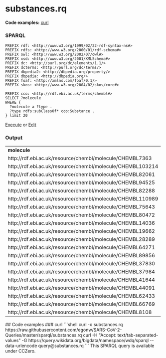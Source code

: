 # substances.rq
**Code examples:** [curl](#curl)
### SPARQL
```sparql
PREFIX rdf: <http://www.w3.org/1999/02/22-rdf-syntax-ns#>
PREFIX rdfs: <http://www.w3.org/2000/01/rdf-schema#>
PREFIX owl: <http://www.w3.org/2002/07/owl#>
PREFIX xsd: <http://www.w3.org/2001/XMLSchema#>
PREFIX dc: <http://purl.org/dc/elements/1.1/>
PREFIX dcterms: <http://purl.org/dc/terms/>
PREFIX dbpedia2: <http://dbpedia.org/property/>
PREFIX dbpedia: <http://dbpedia.org/>
PREFIX foaf: <http://xmlns.com/foaf/0.1/>
PREFIX skos: <http://www.w3.org/2004/02/skos/core#>

PREFIX cco: <http://rdf.ebi.ac.uk/terms/chembl#>
SELECT ?molecule
WHERE {
  ?molecule a ?type .
  ?type rdfs:subClassOf* cco:Substance .
} limit 20
```
[Execute](https://chemblmirror.rdf.bigcat-bioinformatics.org/sparql/?query=PREFIX%20rdf%3A%20%3Chttp%3A%2F%2Fwww.w3.org%2F1999%2F02%2F22-rdf-syntax-ns%23%3E%0APREFIX%20rdfs%3A%20%3Chttp%3A%2F%2Fwww.w3.org%2F2000%2F01%2Frdf-schema%23%3E%0APREFIX%20owl%3A%20%3Chttp%3A%2F%2Fwww.w3.org%2F2002%2F07%2Fowl%23%3E%0APREFIX%20xsd%3A%20%3Chttp%3A%2F%2Fwww.w3.org%2F2001%2FXMLSchema%23%3E%0APREFIX%20dc%3A%20%3Chttp%3A%2F%2Fpurl.org%2Fdc%2Felements%2F1.1%2F%3E%0APREFIX%20dcterms%3A%20%3Chttp%3A%2F%2Fpurl.org%2Fdc%2Fterms%2F%3E%0APREFIX%20dbpedia2%3A%20%3Chttp%3A%2F%2Fdbpedia.org%2Fproperty%2F%3E%0APREFIX%20dbpedia%3A%20%3Chttp%3A%2F%2Fdbpedia.org%2F%3E%0APREFIX%20foaf%3A%20%3Chttp%3A%2F%2Fxmlns.com%2Ffoaf%2F0.1%2F%3E%0APREFIX%20skos%3A%20%3Chttp%3A%2F%2Fwww.w3.org%2F2004%2F02%2Fskos%2Fcore%23%3E%0A%0APREFIX%20cco%3A%20%3Chttp%3A%2F%2Frdf.ebi.ac.uk%2Fterms%2Fchembl%23%3E%0ASELECT%20%3Fmolecule%0AWHERE%20%7B%0A%20%20%3Fmolecule%20a%20%3Ftype%20.%0A%20%20%3Ftype%20rdfs%3AsubClassOf*%20cco%3ASubstance%20.%0A%7D%20limit%2020%0A) or [Edit](https://chemblmirror.rdf.bigcat-bioinformatics.org/?q=PREFIX%20rdf%3A%20%3Chttp%3A%2F%2Fwww.w3.org%2F1999%2F02%2F22-rdf-syntax-ns%23%3E%0APREFIX%20rdfs%3A%20%3Chttp%3A%2F%2Fwww.w3.org%2F2000%2F01%2Frdf-schema%23%3E%0APREFIX%20owl%3A%20%3Chttp%3A%2F%2Fwww.w3.org%2F2002%2F07%2Fowl%23%3E%0APREFIX%20xsd%3A%20%3Chttp%3A%2F%2Fwww.w3.org%2F2001%2FXMLSchema%23%3E%0APREFIX%20dc%3A%20%3Chttp%3A%2F%2Fpurl.org%2Fdc%2Felements%2F1.1%2F%3E%0APREFIX%20dcterms%3A%20%3Chttp%3A%2F%2Fpurl.org%2Fdc%2Fterms%2F%3E%0APREFIX%20dbpedia2%3A%20%3Chttp%3A%2F%2Fdbpedia.org%2Fproperty%2F%3E%0APREFIX%20dbpedia%3A%20%3Chttp%3A%2F%2Fdbpedia.org%2F%3E%0APREFIX%20foaf%3A%20%3Chttp%3A%2F%2Fxmlns.com%2Ffoaf%2F0.1%2F%3E%0APREFIX%20skos%3A%20%3Chttp%3A%2F%2Fwww.w3.org%2F2004%2F02%2Fskos%2Fcore%23%3E%0A%0APREFIX%20cco%3A%20%3Chttp%3A%2F%2Frdf.ebi.ac.uk%2Fterms%2Fchembl%23%3E%0ASELECT%20%3Fmolecule%0AWHERE%20%7B%0A%20%20%3Fmolecule%20a%20%3Ftype%20.%0A%20%20%3Ftype%20rdfs%3AsubClassOf*%20cco%3ASubstance%20.%0A%7D%20limit%2020%0A)


### Output
<!-- https://chemblmirror.rdf.bigcat-bioinformatics.org/sparql -->
<table>
  <tr>
    <td><b>molecule</b></td>
  </tr>
  <tr>
    <td>http://rdf.ebi.ac.uk/resource/chembl/molecule/CHEMBL7363</td>
  </tr>
  <tr>
    <td>http://rdf.ebi.ac.uk/resource/chembl/molecule/CHEMBL103214</td>
  </tr>
  <tr>
    <td>http://rdf.ebi.ac.uk/resource/chembl/molecule/CHEMBL82061</td>
  </tr>
  <tr>
    <td>http://rdf.ebi.ac.uk/resource/chembl/molecule/CHEMBL94525</td>
  </tr>
  <tr>
    <td>http://rdf.ebi.ac.uk/resource/chembl/molecule/CHEMBL82288</td>
  </tr>
  <tr>
    <td>http://rdf.ebi.ac.uk/resource/chembl/molecule/CHEMBL110989</td>
  </tr>
  <tr>
    <td>http://rdf.ebi.ac.uk/resource/chembl/molecule/CHEMBL75643</td>
  </tr>
  <tr>
    <td>http://rdf.ebi.ac.uk/resource/chembl/molecule/CHEMBL80472</td>
  </tr>
  <tr>
    <td>http://rdf.ebi.ac.uk/resource/chembl/molecule/CHEMBL14036</td>
  </tr>
  <tr>
    <td>http://rdf.ebi.ac.uk/resource/chembl/molecule/CHEMBL19662</td>
  </tr>
  <tr>
    <td>http://rdf.ebi.ac.uk/resource/chembl/molecule/CHEMBL28289</td>
  </tr>
  <tr>
    <td>http://rdf.ebi.ac.uk/resource/chembl/molecule/CHEMBL64271</td>
  </tr>
  <tr>
    <td>http://rdf.ebi.ac.uk/resource/chembl/molecule/CHEMBL89856</td>
  </tr>
  <tr>
    <td>http://rdf.ebi.ac.uk/resource/chembl/molecule/CHEMBL37830</td>
  </tr>
  <tr>
    <td>http://rdf.ebi.ac.uk/resource/chembl/molecule/CHEMBL37984</td>
  </tr>
  <tr>
    <td>http://rdf.ebi.ac.uk/resource/chembl/molecule/CHEMBL41644</td>
  </tr>
  <tr>
    <td>http://rdf.ebi.ac.uk/resource/chembl/molecule/CHEMBL44091</td>
  </tr>
  <tr>
    <td>http://rdf.ebi.ac.uk/resource/chembl/molecule/CHEMBL62433</td>
  </tr>
  <tr>
    <td>http://rdf.ebi.ac.uk/resource/chembl/molecule/CHEMBL66769</td>
  </tr>
  <tr>
    <td>http://rdf.ebi.ac.uk/resource/chembl/molecule/CHEMBL8108</td>
  </tr>
</table>
## Code examples
### curl
```shell
curl -o substances.rq https://raw.githubusercontent.com/egonw/SARS-CoV-2-Queries/master/sparql/substances.rq
curl -H "Accept: text/tab-separated-values" -G https://query.wikidata.org/bigdata/namespace/wdq/sparql --data-urlencode query@substances.rq
```
This SPARQL query is available under CCZero.
